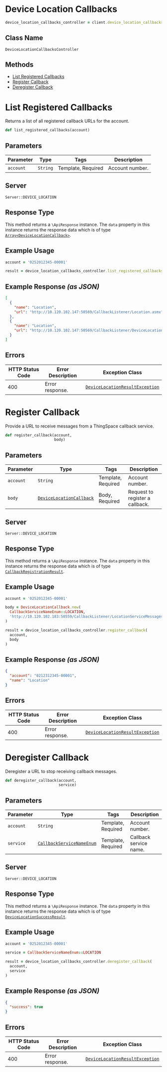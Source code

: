 # Device Location Callbacks

```ruby
device_location_callbacks_controller = client.device_location_callbacks
```

## Class Name

`DeviceLocationCallbacksController`

## Methods

* [List Registered Callbacks](../../doc/controllers/device-location-callbacks.md#list-registered-callbacks)
* [Register Callback](../../doc/controllers/device-location-callbacks.md#register-callback)
* [Deregister Callback](../../doc/controllers/device-location-callbacks.md#deregister-callback)


# List Registered Callbacks

Returns a list of all registered callback URLs for the account.

```ruby
def list_registered_callbacks(account)
```

## Parameters

| Parameter | Type | Tags | Description |
|  --- | --- | --- | --- |
| `account` | `String` | Template, Required | Account number. |

## Server

`Server::DEVICE_LOCATION`

## Response Type

This method returns a `\ApiResponse` instance. The `data` property in this instance returns the response data which is of type [`Array<DeviceLocationCallback>`](../../doc/models/device-location-callback.md).

## Example Usage

```ruby
account = '0252012345-00001'

result = device_location_callbacks_controller.list_registered_callbacks(account)
```

## Example Response *(as JSON)*

```json
[
  {
    "name": "Location",
    "url": "http://10.120.102.147:50569/CallbackListener/Location.asmx"
  },
  {
    "name": "Location",
    "url": "http://10.120.102.147:50569/CallbackListener/DeviceLocation.asmx"
  }
]
```

## Errors

| HTTP Status Code | Error Description | Exception Class |
|  --- | --- | --- |
| 400 | Error response. | [`DeviceLocationResultException`](../../doc/models/device-location-result-exception.md) |


# Register Callback

Provide a URL to receive messages from a ThingSpace callback service.

```ruby
def register_callback(account,
                      body)
```

## Parameters

| Parameter | Type | Tags | Description |
|  --- | --- | --- | --- |
| `account` | `String` | Template, Required | Account number. |
| `body` | [`DeviceLocationCallback`](../../doc/models/device-location-callback.md) | Body, Required | Request to register a callback. |

## Server

`Server::DEVICE_LOCATION`

## Response Type

This method returns a `\ApiResponse` instance. The `data` property in this instance returns the response data which is of type [`CallbackRegistrationResult`](../../doc/models/callback-registration-result.md).

## Example Usage

```ruby
account = '0252012345-00001'

body = DeviceLocationCallback.new(
  CallbackServiceNameEnum::LOCATION,
  'http://10.120.102.183:50559/CallbackListener/LocationServiceMessages.asmx'
)

result = device_location_callbacks_controller.register_callback(
  account,
  body
)
```

## Example Response *(as JSON)*

```json
{
  "account": "0212312345-00001",
  "name": "Location"
}
```

## Errors

| HTTP Status Code | Error Description | Exception Class |
|  --- | --- | --- |
| 400 | Error response. | [`DeviceLocationResultException`](../../doc/models/device-location-result-exception.md) |


# Deregister Callback

Deregister a URL to stop receiving callback messages.

```ruby
def deregister_callback(account,
                        service)
```

## Parameters

| Parameter | Type | Tags | Description |
|  --- | --- | --- | --- |
| `account` | `String` | Template, Required | Account number. |
| `service` | [`CallbackServiceNameEnum`](../../doc/models/callback-service-name-enum.md) | Template, Required | Callback service name. |

## Server

`Server::DEVICE_LOCATION`

## Response Type

This method returns a `\ApiResponse` instance. The `data` property in this instance returns the response data which is of type [`DeviceLocationSuccessResult`](../../doc/models/device-location-success-result.md).

## Example Usage

```ruby
account = '0252012345-00001'

service = CallbackServiceNameEnum::LOCATION

result = device_location_callbacks_controller.deregister_callback(
  account,
  service
)
```

## Example Response *(as JSON)*

```json
{
  "success": true
}
```

## Errors

| HTTP Status Code | Error Description | Exception Class |
|  --- | --- | --- |
| 400 | Error response. | [`DeviceLocationResultException`](../../doc/models/device-location-result-exception.md) |


